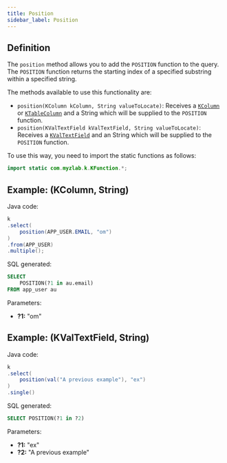 ```yaml
---
title: Position
sidebar_label: Position
---
```


## Definition

The `position` method allows you to add the `POSITION` function to the query. The `POSITION` function returns the starting index of a specified substring within a specified string.

The methods available to use this functionality are:

- `position(KColumn kColumn, String valueToLocate)`: Receives a [`KColumn`](/docs/misc/select-list-values#2-kcolumn) or [`KTableColumn`](/docs/misc/select-list-values#1-ktablecolumn) and a String which will be supplied to the `POSITION` function.
- `position(KValTextField kValTextField, String valueToLocate)`: Receives a [`KValTextField`](/docs/misc/select-list-values#3-values) and an String which will be supplied to the `POSITION` function.

To use this way, you need to import the static functions as follows:

```java
import static com.myzlab.k.KFunction.*;
```

## Example: (KColumn, String)

Java code:

```java
k
.select(
    position(APP_USER.EMAIL, "om")
)
.from(APP_USER)
.multiple();
```

SQL generated:

```sql
SELECT
    POSITION(?1 in au.email)
FROM app_user au
```

Parameters:

- **?1:** "om"

## Example: (KValTextField, String)

Java code:

```java
k
.select(
    position(val("A previous example"), "ex")
)
.single()
```

SQL generated:

```sql
SELECT POSITION(?1 in ?2)
```

Parameters:

- **?1:** "ex"
- **?2:** "A previous example"